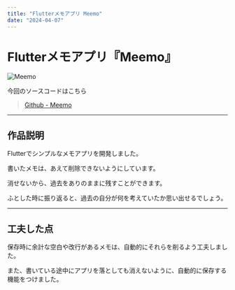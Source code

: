 ```yaml
---
title: "Flutterメモアプリ Meemo"
date: "2024-04-07"
---
```


# Flutterメモアプリ『Meemo』

![Meemo](/pj_meemo.png)

今回のソースコードはこちら

> [Github - Meemo](https://github.com/blackneko39/Meemo)

---

## 作品説明

Flutterでシンプルなメモアプリを開発しました。

書いたメモは、あえて削除できないようにしています。

消せないから、過去をありのままに残すことができます。

ふとした時に振り返ると、過去の自分が何を考えていたか思い出せるでしょう。

---

## 工夫した点

保存時に余計な空白や改行があるメモは、自動的にそれらを削るよう工夫しました。

また、書いている途中にアプリを落としても消えないように、自動的に保存する機能をつけました。